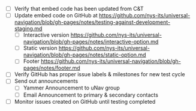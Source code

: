  
- [ ] Verify that embed code has been updated from C&T 
- [ ] Update embed code on GitHub at https://github.com/nys-its/universal-navigation/blob/gh-pages/notes/testing-against-development-staging.md 
  - [ ] Interactive version https://github.com/nys-its/universal-navigation/blob/gh-pages/notes/interactive-option.md  
  - [ ] Static version https://github.com/nys-its/universal-navigation/blob/gh-pages/notes/static-option.md  
  - [ ] Footer https://github.com/nys-its/universal-navigation/blob/gh-pages/notes/footer.md  
- [ ] Verify GitHub has proper issue labels & milestones for new test cycle 
- [ ] Send out announcements 
  - [ ] Yammer Announcement to uNav group 
  - [ ] Email Announcement to primary & secondary contacts 
- [ ] Monitor issues created on GitHub until testing completed 
